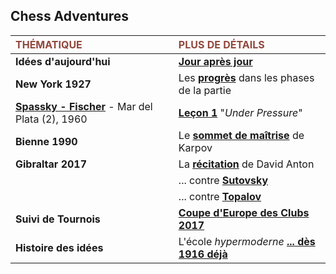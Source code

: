 ## Chess Adventures

| <font color="#91473c">TH&Eacute;MATIQUE</font> | <font color="#91473c">PLUS DE D&Eacute;TAILS</font> |
| :--- | :--- |
| **Idées d'aujourd'hui** | [**Jour après jour**](Daily.md) |
| **New York 1927** | Les **[progrès](/NYork_1927/Themes.md)** dans les phases de la partie |
| **[Spassky - Fischer][1]** - Mar del Plata (2), 1960 | **[Leçon 1][2]** "*Under Pressure*" |
| **Bienne 1990** | Le **[sommet de maîtrise](/Bienne_1990/Intro.md)** de Karpov |
| **Gibraltar 2017** | La **[récitation](/Gibraltar_2017/Anton.md)** de David Anton |
| &nbsp; | ... contre **[Sutovsky](/Gibraltar_2017/Sutovsky.md)** |
| &nbsp; | ... contre **[Topalov](/Gibraltar_2017/Topalov.md)** |
| **Suivi de Tournois** | [**Coupe d'Europe des Clubs 2017**](https://bobjr-1.github.io/ReadItCool/ECC_2017_Antalya/Evernote.html) |
| **Histoire des idées** | L'école *hypermoderne* [**... dès 1916 déjà**][3] |

[1]: https://bobjr-1.github.io/ChessAdventures/Games/Game_01.html
[2]: https://sites.google.com/site/rdchessfra/lesson_01/lesson_01_1
[3]: https://bobjr-1.github.io/ChessAdventures/FEN/1916_Budapest_Reti_Breyer.html
